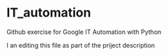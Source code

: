 # IT_automation
Github exercise for Google IT Automation with Python

I an editing this file as part of the priject description
